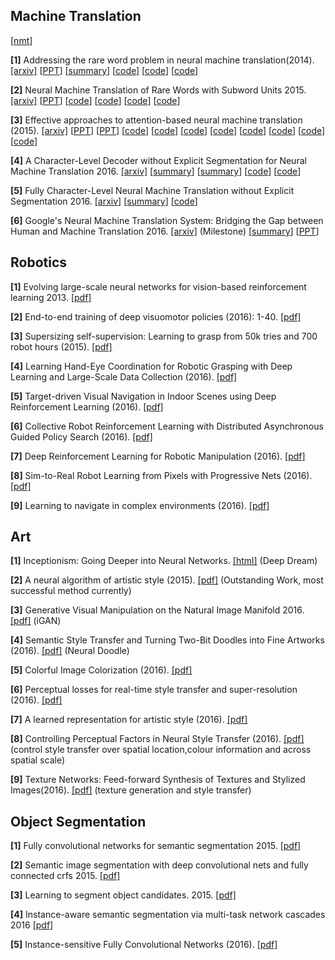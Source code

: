 **Machine Translation**
-------------

[[nmt](https://github.com/eske/seq2seq/wiki/NMT---State-of-the-art)]

**[1]** Addressing the rare word problem in neural machine translation(2014). [[arxiv]](http://arxiv.org/pdf/1410.8206) [[PPT](http://slideplayer.com/slide/8898228/)] [[summary](https://gist.github.com/shagunsodhani/a18fe14b74c7292129c6c5ecb37f33b5)] [[code](https://github.com/sebastien-j/LV_groundhog/tree/master/experiments/nmt)] [[code](https://github.com/neubig/nmt-tips)] [[code](https://github.com/shawnxu1318/Google-Neural-Machine-Translation-GNMT)]

**[2]** Neural Machine Translation of Rare Words with Subword Units 2015. [[arxiv]](https://arxiv.org/pdf/1508.07909.pdf) [[PPT](https://www.slideshare.net/kanjitakahashi33/20161215neural-machine-translation-of-rare-words-with-subword-units)]  [[code](https://github.com/rsennrich/subword-nmt)] [[code](https://github.com/google/seq2seq/blob/master/docs/nmt.md)] [[code](https://github.com/claravania/subword-lstm-lm)] [[code](https://github.com/rsennrich/wmt16-scripts)] 

**[3]** Effective approaches to attention-based neural machine translation (2015). [[arxiv]](http://arxiv.org/pdf/1508.04025)  [[PPT](http://slideplayer.com/slide/7710523/)] [[PPT](https://sites.google.com/site/acl16nmt/)]  [[code](https://github.com/lmthang/nmt.matlab)] [[code](https://github.com/dillonalaird/Attention)] [[code](https://github.com/giancds/tsf_nmt)] [[code](https://github.com/tensorflow/nmt)] [[code](https://github.com/harvardnlp/seq2seq-attn)] [[code](https://github.com/tensorflow/tensorflow/blob/master/tensorflow/contrib/seq2seq/python/ops/attention_wrapper.py)] [[code](https://github.com/ZiyueHuang/MXSeq2Seq)] [[code](https://github.com/kacky24/articles/issues/4)]

**[4]** A Character-Level Decoder without Explicit Segmentation for Neural Machine Translation 2016. [[arxiv]](https://arxiv.org/pdf/1603.06147.pdf) [[summary](https://github.com/0bserver07/Mah-Paper-Notes/blob/master/notes/Fully%20Character-Level%20Neural%20Machine%20Translation%20without%20Explicit%20Segmentation.md)] [[summary](https://github.com/dennybritz/deeplearning-papernotes/blob/master/notes/char-level-decoder.md)] [[code](https://github.com/nyu-dl/dl4mt-cdec)] [[code](https://github.com/nyu-dl/dl4mt-c2c)] 

**[5]** Fully Character-Level Neural Machine Translation without Explicit Segmentation 2016. [[arxiv]](https://arxiv.org/pdf/1610.03017.pdf) [[summary](https://github.com/GokuMohandas/casual-digressions/blob/master/notes/fully_char.md)]  [[code](https://github.com/SwordYork/DCNMT)] 

**[6]** Google's Neural Machine Translation System: Bridging the Gap between Human and Machine Translation 2016. [[arxiv]](https://arxiv.org/pdf/1609.08144v2.pdf) (Milestone) [[summary](http://wenchenli.github.io/2016/11/GNMT)] [[PPT](http://llcao.net/cu-deeplearning17/pp/class12_googletranslation.pdf)] 


**Robotics**
-----------------------


**[1]** Evolving large-scale neural networks for vision-based reinforcement learning 2013. [[pdf]](http://repository.supsi.ch/4550/1/koutnik2013gecco.pdf)

**[2]** End-to-end training of deep visuomotor policies (2016): 1-40. [[pdf]](http://www.jmlr.org/papers/volume17/15-522/15-522.pdf) 

**[3]** Supersizing self-supervision: Learning to grasp from 50k tries and 700 robot hours (2015). [[pdf]](http://arxiv.org/pdf/1509.06825)

**[4]** Learning Hand-Eye Coordination for Robotic Grasping with Deep Learning and Large-Scale Data Collection (2016). [[pdf]](http://arxiv.org/pdf/1603.02199)

**[5]** Target-driven Visual Navigation in Indoor Scenes using Deep Reinforcement Learning (2016). [[pdf]](https://arxiv.org/pdf/1609.05143)

**[6]** Collective Robot Reinforcement Learning with Distributed Asynchronous Guided Policy Search (2016). [[pdf]](https://arxiv.org/pdf/1610.00673)

**[7]** Deep Reinforcement Learning for Robotic Manipulation (2016). [[pdf]](https://arxiv.org/pdf/1610.00633) 

**[8]** Sim-to-Real Robot Learning from Pixels with Progressive Nets (2016). [[pdf]](https://arxiv.org/pdf/1610.04286.pdf) 

**[9]** Learning to navigate in complex environments (2016). [[pdf]](https://arxiv.org/pdf/1611.03673)

**Art**
--------------------------
**[1]** Inceptionism: Going Deeper into Neural Networks. [[html]](https://research.googleblog.com/2015/06/inceptionism-going-deeper-into-neural.html) (Deep Dream)


**[2]** A neural algorithm of artistic style (2015). [[pdf]](http://arxiv.org/pdf/1508.06576) (Outstanding Work, most successful method currently)

**[3]** Generative Visual Manipulation on the Natural Image Manifold 2016. [[pdf]](https://arxiv.org/pdf/1609.03552) (iGAN) 

**[4]** Semantic Style Transfer and Turning Two-Bit Doodles into Fine Artworks (2016). [[pdf]](http://arxiv.org/pdf/1603.01768) (Neural Doodle)

**[5]** Colorful Image Colorization (2016). [[pdf]](http://arxiv.org/pdf/1603.08511)

**[6]** Perceptual losses for real-time style transfer and super-resolution (2016). [[pdf]](https://arxiv.org/pdf/1603.08155.pdf)

**[7]** A learned representation for artistic style (2016). [[pdf]](https://arxiv.org/pdf/1610.07629v1.pdf) 

**[8]** Controlling Perceptual Factors in Neural Style Transfer (2016). [[pdf]](https://arxiv.org/pdf/1611.07865.pdf) (control style transfer over spatial location,colour information and across spatial scale)

**[9]** Texture Networks: Feed-forward Synthesis of Textures and Stylized Images(2016). [[pdf]](http://arxiv.org/abs/1603.03417) (texture generation and style transfer) 


**Object Segmentation**
-------------------------------

**[1]** Fully convolutional networks for semantic segmentation 2015. [[pdf]](https://arxiv.org/pdf/1411.4038v2.pdf) 

**[2]** Semantic image segmentation with deep convolutional nets and fully connected crfs 2015. [[pdf]](https://arxiv.org/pdf/1606.00915v1.pdf) 

**[3]** Learning to segment object candidates. 2015. [[pdf]](https://arxiv.org/pdf/1506.06204v2.pdf)

**[4]** Instance-aware semantic segmentation via multi-task network cascades 2016 [[pdf]](https://arxiv.org/pdf/1512.04412v1.pdf)

**[5]** Instance-sensitive Fully Convolutional Networks (2016). [[pdf]](https://arxiv.org/pdf/1603.08678v1.pdf)


